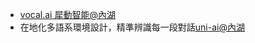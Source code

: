 



- [vocal.ai 犀動智能@內湖](https://www.vocol.ai/tw/home)
- 在地化多語系環境設計，精準辨識每一段對話[uni-ai@內湖](https://uni-ai.ai/2024/08/%E9%95%B7%E5%95%8F%E7%A7%91%E6%8A%80-ai%E6%99%BA%E8%83%BD%E8%AA%9E%E9%9F%B3%E6%9C%83%E8%AD%B0%E7%B4%80%E9%8C%84%E7%B3%BB%E7%B5%B1/)

